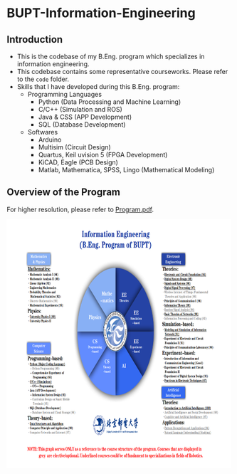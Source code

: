 # BUPT-Information-Engineering
## Introduction
* This is the codebase of my B.Eng. program which specializes in information engineering.
* This codebase contains some representative courseworks. Please refer to the `code` folder.
* Skills that I have developed during this B.Eng. program:
  - Programming Languages
    - Python (Data Processing and Machine Learning)
    - C/C++ (Simulation and ROS)
    - Java & CSS (APP Development)
    - SQL (Database Development)
  - Softwares
    - Arduino
    - Multisim (Circuit Design)
    - Quartus, Keil uvision 5 (FPGA Development)
    - KiCAD, Eagle (PCB Design)
    - Matlab, Mathematica, SPSS, Lingo (Mathematical Modeling)

## Overview of the Program
For higher resolution, please refer to [Program.pdf](doc/Program.pdf).
<p align="center">
  <img width="840" height="560" src="/doc/Program.png">
</p>
